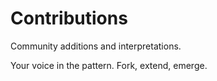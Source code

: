 # Contributions

Community additions and interpretations.

Your voice in the pattern. Fork, extend, emerge.
